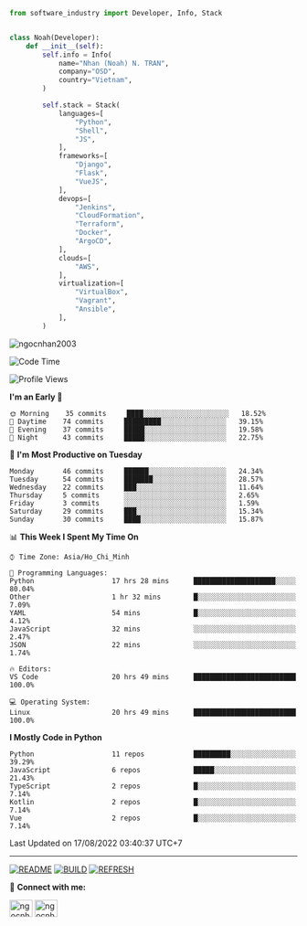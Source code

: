 ```python
from software_industry import Developer, Info, Stack


class Noah(Developer):
    def __init__(self):
        self.info = Info(
            name="Nhan (Noah) N. TRAN",
            company="OSD",
            country="Vietnam",
        )

        self.stack = Stack(
            languages=[
                "Python",
                "Shell",
                "JS",
            ],
            frameworks=[
                "Django",
                "Flask",
                "VueJS",
            ],
            devops=[
                "Jenkins",
                "CloudFormation",
                "Terraform",
                "Docker",
                "ArgoCD",
            ],
            clouds=[
                "AWS",
            ],
            virtualization=[
                "VirtualBox",
                "Vagrant",
                "Ansible",
            ],
        )
```
<img src="https://komarev.com/ghpvc/?username=ngocnhan2003&label=Profile%20views&color=0e75b6&style=flat" alt="ngocnhan2003" /> 

<!--START_SECTION:waka-->
![Code Time](http://img.shields.io/badge/Code%20Time-459%20hrs%2027%20mins-blue)

![Profile Views](http://img.shields.io/badge/Profile%20Views-303-blue)

**I'm an Early 🐤** 

```text
🌞 Morning    35 commits     ████░░░░░░░░░░░░░░░░░░░░░   18.52% 
🌆 Daytime    74 commits     █████████░░░░░░░░░░░░░░░░   39.15% 
🌃 Evening    37 commits     █████░░░░░░░░░░░░░░░░░░░░   19.58% 
🌙 Night      43 commits     █████░░░░░░░░░░░░░░░░░░░░   22.75%

```
📅 **I'm Most Productive on Tuesday** 

```text
Monday       46 commits     ██████░░░░░░░░░░░░░░░░░░░   24.34% 
Tuesday      54 commits     ███████░░░░░░░░░░░░░░░░░░   28.57% 
Wednesday    22 commits     ███░░░░░░░░░░░░░░░░░░░░░░   11.64% 
Thursday     5 commits      ░░░░░░░░░░░░░░░░░░░░░░░░░   2.65% 
Friday       3 commits      ░░░░░░░░░░░░░░░░░░░░░░░░░   1.59% 
Saturday     29 commits     ███░░░░░░░░░░░░░░░░░░░░░░   15.34% 
Sunday       30 commits     ████░░░░░░░░░░░░░░░░░░░░░   15.87%

```


📊 **This Week I Spent My Time On** 

```text
⌚︎ Time Zone: Asia/Ho_Chi_Minh

💬 Programming Languages: 
Python                   17 hrs 28 mins      ████████████████████░░░░░   80.04% 
Other                    1 hr 32 mins        █░░░░░░░░░░░░░░░░░░░░░░░░   7.09% 
YAML                     54 mins             █░░░░░░░░░░░░░░░░░░░░░░░░   4.12% 
JavaScript               32 mins             ░░░░░░░░░░░░░░░░░░░░░░░░░   2.47% 
JSON                     22 mins             ░░░░░░░░░░░░░░░░░░░░░░░░░   1.74%

🔥 Editors: 
VS Code                  20 hrs 49 mins      █████████████████████████   100.0%

💻 Operating System: 
Linux                    20 hrs 49 mins      █████████████████████████   100.0%

```

**I Mostly Code in Python** 

```text
Python                   11 repos            █████████░░░░░░░░░░░░░░░░   39.29% 
JavaScript               6 repos             █████░░░░░░░░░░░░░░░░░░░░   21.43% 
TypeScript               2 repos             █░░░░░░░░░░░░░░░░░░░░░░░░   7.14% 
Kotlin                   2 repos             █░░░░░░░░░░░░░░░░░░░░░░░░   7.14% 
Vue                      2 repos             █░░░░░░░░░░░░░░░░░░░░░░░░   7.14%

```



 Last Updated on 17/08/2022 03:40:37 UTC+7
<!--END_SECTION:waka-->

<hr>

[![README](https://github.com/ngocnhan2003/ngocnhan2003/actions/workflows/000_readme.yml/badge.svg)](https://github.com/ngocnhan2003/ngocnhan2003/actions/workflows/000_readme.yml)
[![BUILD](https://github.com/ngocnhan2003/ngocnhan2003/actions/workflows/001_build.yml/badge.svg)](https://github.com/ngocnhan2003/ngocnhan2003/actions/workflows/001_build.yml)
[![REFRESH](https://github.com/ngocnhan2003/ngocnhan2003/actions/workflows/002_refresh.yml/badge.svg)](https://github.com/ngocnhan2003/ngocnhan2003/actions/workflows/002_refresh.yml)

🔗 **Connect with me:**

<a href="https://linkedin.com/in/ngocnhan2003" target="blank"><img align="center" src="https://raw.githubusercontent.com/rahuldkjain/github-profile-readme-generator/master/src/images/icons/Social/linked-in-alt.svg" alt="ngocnhan2003" height="30" width="40" /></a>
<a href="https://instagram.com/ngocnhan2003" target="blank"><img align="center" src="https://raw.githubusercontent.com/rahuldkjain/github-profile-readme-generator/master/src/images/icons/Social/instagram.svg" alt="ngocnhan2003" height="30" width="40" /></a>

